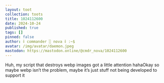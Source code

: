 ```yaml
---
layout: toot
collection: toots
title: 1024112600
date: 2024-10-24
published: true
tags: []
pinned: false
author: ⸸ commander ░ nova ⸸ :~$
avatar: /img/avatar/daemon.jpeg
mastodon: https://mastodon.online/@cmdr_nova/1024112600
---
```


Huh, my script that destroys webp images got a little attention hahaOkay so maybe webp isn’t the problem, maybe it’s just stuff not being developed to support it
